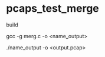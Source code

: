 # pcaps_test_merge


build

gcc -g merg.c -o <name_output>

./name_output -o <output.pcap> <list pcaps>
